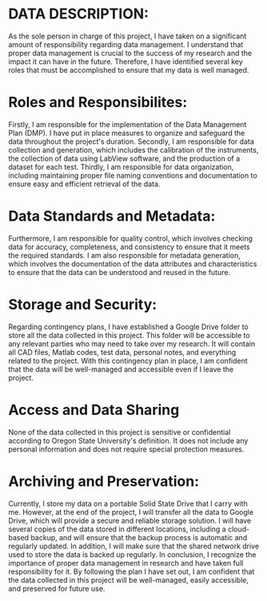 # DATA DESCRIPTION:
As the sole person in charge of this project, I have taken on a significant amount of responsibility regarding data management. I understand that proper data management is crucial to the success of my research and the impact it can have in the future. Therefore, I have identified several key roles that must be accomplished to ensure that my data is well managed.
# Roles and Responsibilites:
Firstly, I am responsible for the implementation of the Data Management Plan (DMP). I have put in place measures to organize and safeguard the data throughout the project's duration. Secondly, I am responsible for data collection and generation, which includes the calibration of the instruments, the collection of data using LabView software, and the production of a dataset for each test. Thirdly, I am responsible for data organization, including maintaining proper file naming conventions and documentation to ensure easy and efficient retrieval of the data.
# Data Standards and Metadata:
Furthermore, I am responsible for quality control, which involves checking data for accuracy, completeness, and consistency to ensure that it meets the required standards. I am also responsible for metadata generation, which involves the documentation of the data attributes and characteristics to ensure that the data can be understood and reused in the future.
# Storage and Security:
Regarding contingency plans, I have established a Google Drive folder to store all the data collected in this project. This folder will be accessible to any relevant parties who may need to take over my research. It will contain all CAD files, Matlab codes, test data, personal notes, and everything related to the project. With this contingency plan in place, I am confident that the data will be well-managed and accessible even if I leave the project.
# Access and Data Sharing
None of the data collected in this project is sensitive or confidential according to Oregon State University's definition. It does not include any personal information and does not require special protection measures.
# Archiving and Preservation:
Currently, I store my data on a portable Solid State Drive that I carry with me. However, at the end of the project, I will transfer all the data to Google Drive, which will provide a secure and reliable storage solution. I will have several copies of the data stored in different locations, including a cloud-based backup, and will ensure that the backup process is automatic and regularly updated. In addition, I will make sure that the shared network drive used to store the data is backed up regularly.
In conclusion, I recognize the importance of proper data management in research and have taken full responsibility for it. By following the plan I have set out, I am confident that the data collected in this project will be well-managed, easily accessible, and preserved for future use.
